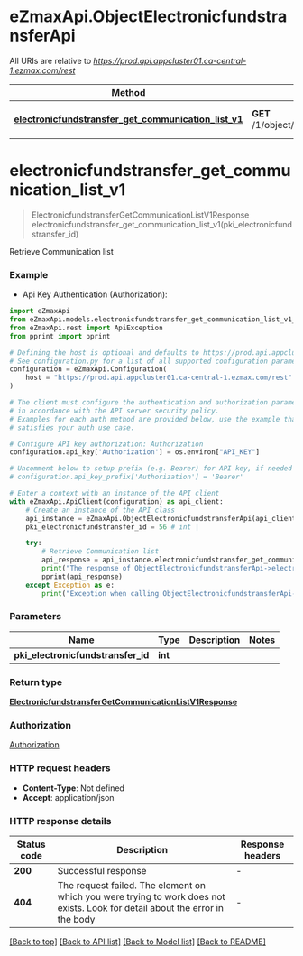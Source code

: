 # eZmaxApi.ObjectElectronicfundstransferApi

All URIs are relative to *https://prod.api.appcluster01.ca-central-1.ezmax.com/rest*

Method | HTTP request | Description
------------- | ------------- | -------------
[**electronicfundstransfer_get_communication_list_v1**](ObjectElectronicfundstransferApi.md#electronicfundstransfer_get_communication_list_v1) | **GET** /1/object/electronicfundstransfer/{pkiElectronicfundstransferID}/getCommunicationList | Retrieve Communication list


# **electronicfundstransfer_get_communication_list_v1**
> ElectronicfundstransferGetCommunicationListV1Response electronicfundstransfer_get_communication_list_v1(pki_electronicfundstransfer_id)

Retrieve Communication list



### Example

* Api Key Authentication (Authorization):

```python
import eZmaxApi
from eZmaxApi.models.electronicfundstransfer_get_communication_list_v1_response import ElectronicfundstransferGetCommunicationListV1Response
from eZmaxApi.rest import ApiException
from pprint import pprint

# Defining the host is optional and defaults to https://prod.api.appcluster01.ca-central-1.ezmax.com/rest
# See configuration.py for a list of all supported configuration parameters.
configuration = eZmaxApi.Configuration(
    host = "https://prod.api.appcluster01.ca-central-1.ezmax.com/rest"
)

# The client must configure the authentication and authorization parameters
# in accordance with the API server security policy.
# Examples for each auth method are provided below, use the example that
# satisfies your auth use case.

# Configure API key authorization: Authorization
configuration.api_key['Authorization'] = os.environ["API_KEY"]

# Uncomment below to setup prefix (e.g. Bearer) for API key, if needed
# configuration.api_key_prefix['Authorization'] = 'Bearer'

# Enter a context with an instance of the API client
with eZmaxApi.ApiClient(configuration) as api_client:
    # Create an instance of the API class
    api_instance = eZmaxApi.ObjectElectronicfundstransferApi(api_client)
    pki_electronicfundstransfer_id = 56 # int | 

    try:
        # Retrieve Communication list
        api_response = api_instance.electronicfundstransfer_get_communication_list_v1(pki_electronicfundstransfer_id)
        print("The response of ObjectElectronicfundstransferApi->electronicfundstransfer_get_communication_list_v1:\n")
        pprint(api_response)
    except Exception as e:
        print("Exception when calling ObjectElectronicfundstransferApi->electronicfundstransfer_get_communication_list_v1: %s\n" % e)
```



### Parameters


Name | Type | Description  | Notes
------------- | ------------- | ------------- | -------------
 **pki_electronicfundstransfer_id** | **int**|  | 

### Return type

[**ElectronicfundstransferGetCommunicationListV1Response**](ElectronicfundstransferGetCommunicationListV1Response.md)

### Authorization

[Authorization](../README.md#Authorization)

### HTTP request headers

 - **Content-Type**: Not defined
 - **Accept**: application/json

### HTTP response details

| Status code | Description | Response headers |
|-------------|-------------|------------------|
**200** | Successful response |  -  |
**404** | The request failed. The element on which you were trying to work does not exists. Look for detail about the error in the body |  -  |

[[Back to top]](#) [[Back to API list]](../README.md#documentation-for-api-endpoints) [[Back to Model list]](../README.md#documentation-for-models) [[Back to README]](../README.md)

